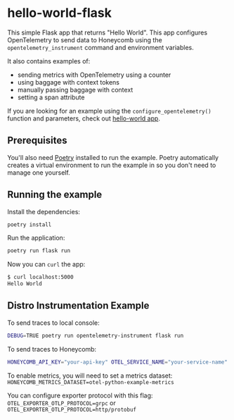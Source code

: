 # hello-world-flask

This simple Flask app that returns "Hello World". This app configures OpenTelemetry to send data to Honeycomb using the `opentelemetry_instrument` command and environment variables.

It also contains examples of:

- sending metrics with OpenTelemetry using a counter
- using baggage with context tokens
- manually passing baggage with context
- setting a span attribute

If you are looking for an example using the `configure_opentelemetry()` function and parameters, check out [hello-world app](../hello-world/README.md).

## Prerequisites

You'll also need [Poetry](https://python-poetry.org/) installed to run the example. Poetry automatically creates a virtual environment to run the example in so you don't need to manage one yourself.

## Running the example

Install the dependencies:

```bash
poetry install
```

Run the application:

```bash
poetry run flask run
```

Now you can `curl` the app:

```bash
$ curl localhost:5000
Hello World
```

## Distro Instrumentation Example

To send traces to local console:

```bash
DEBUG=TRUE poetry run opentelemetry-instrument flask run
```

To send traces to Honeycomb:

```bash
HONEYCOMB_API_KEY="your-api-key" OTEL_SERVICE_NAME="your-service-name" poetry run opentelemetry-instrument flask run
```

To enable metrics, you will need to set a metrics dataset:
`HONEYCOMB_METRICS_DATASET=otel-python-example-metrics`

You can configure exporter protocol with this flag:
`OTEL_EXPORTER_OTLP_PROTOCOL=grpc` or `OTEL_EXPORTER_OTLP_PROTOCOL=http/protobuf`

